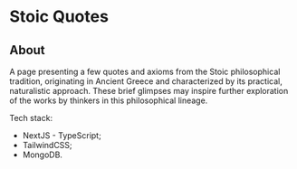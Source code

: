 # Stoic Quotes

## About

A page presenting a few quotes and axioms from the Stoic philosophical tradition, originating in Ancient Greece and characterized by its practical, naturalistic approach. These brief glimpses may inspire further exploration of the works by thinkers in this philosophical lineage.

Tech stack:

- NextJS - TypeScript;
- TailwindCSS;
- MongoDB.
